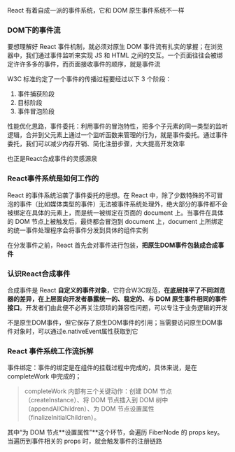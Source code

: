 React 有着自成一派的事件系统，它和 DOM 原生事件系统不一样

### DOM下的事件流

要想理解好 React 事件机制，就必须对原生 DOM 事件流有扎实的掌握；在浏览器中，我们通过事件监听来实现 JS 和 HTML 之间的交互。一个页面往往会被绑定许许多多的事件，而页面接收事件的顺序，就是事件流

W3C 标准约定了一个事件的传播过程要经过以下 3 个阶段：
1. 事件捕获阶段
2. 目标阶段
3. 事件冒泡阶段

性能优化思路，事件委托：利用事件的冒泡特性，把多个子元素的同一类型的监听逻辑，合并到父元素上通过一个监听函数来管理的行为，就是事件委托。通过事件委托，我们可以减少内存开销、简化注册步骤，大大提高开发效率

也正是React合成事件的灵感源泉

### React事件系统是如何工作的

React 的事件系统沿袭了事件委托的思想。在 React 中，除了少数特殊的不可冒泡的事件（比如媒体类型的事件）无法被事件系统处理外，绝大部分的事件都不会被绑定在具体的元素上，而是统一被绑定在页面的 document 上。当事件在具体的 DOM 节点上被触发后，最终都会冒泡到 document 上，document 上所绑定的统一事件处理程序会将事件分发到具体的组件实例

在分发事件之前，React 首先会对事件进行包装，**把原生DOM事件包装成合成事件**

### 认识React合成事件

合成事件是 React **自定义的事件对象**，它符合W3C规范，**在底层抹平了不同浏览器的差异，在上层面向开发者暴露统一的、稳定的、与 DOM 原生事件相同的事件接口**。开发者们由此便不必再关注烦琐的兼容性问题，可以专注于业务逻辑的开发

不是原生DOM事件，但它保存了原生DOM事件的引用；当需要访问原生DOM事件对象时，可以通过e.nativeEvent属性获取到它

### React 事件系统工作流拆解

事件绑定：事件的绑定是在组件的挂载过程中完成的，具体来说，是在 completeWork 中完成的；
> completeWork 内部有三个关键动作：创建 DOM 节点（createInstance）、将 DOM 节点插入到 DOM 树中（appendAllChildren）、为 DOM 节点设置属性（finalizeInitialChildren）。

其中“为 DOM 节点**设置属性”**这个环节，会遍历 FiberNode 的 props key。当遍历到事件相关的 props 时，就会触发事件的注册链路
